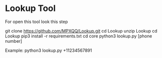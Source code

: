 # Lookup Tool

For open this tool look this step

git clone https://github.com/MPXQQ/Lookup.git
cd Lookup
unzip Lookup
cd Lookup
pip3 install -r requirements.txt
cd core
python3 lookup.py [phone number]


Example:
python3 lookup.py +11234567891
